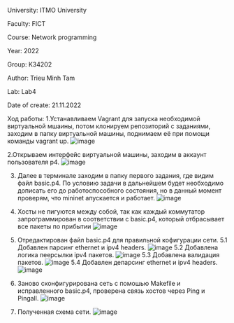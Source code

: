 University: ITMO University

Faculty: FICT

Course: Network programming

Year: 2022

Group: K34202

Author: Trieu Minh Tam

Lab: Lab4

Date of create: 21.11.2022

Ход работы:
1.Устанавливаем Vagrant для запуска необходимой виртуальной мшаины, потом клонируем репозиторий с заданиями, заходим в папку виртуальной машины, поднимаем её при помощи команды vagrant up.
![image](https://user-images.githubusercontent.com/87965299/204160886-ebce9f91-305b-4f18-ae90-e5030af04031.png)

2.Открываем интерфейс виртуальной машины, заходим в аккаунт пользователя p4.
![image](https://user-images.githubusercontent.com/87965299/204160782-8e06bb6f-1835-4f3a-8f9d-37388cffdbbf.png)

3. Далее в терминале заходим в папку первого задания, где видим файл basic.p4. По условию задачи в дальнейшем будет необходимо дописать его до работоспособного состояния, но в данный момент проверям, что mininet апускается и работает.
![image](https://user-images.githubusercontent.com/87965299/204161057-9e3e8371-dc7a-420b-af06-8333dbe1b965.png)

4. Хосты не пигуются между собой, так как каждый коммутатор запрограммирован в соответствии с basic.p4, который отбрасывает все пакеты по прибытии
![image](https://user-images.githubusercontent.com/87965299/204161709-759d9310-1d12-4a1c-94d7-87fa2bf7a84e.png)

5. Отредактирован файл basic.p4 для правильной кофигурации сети.
  5.1 Добавлен парсинг ethernet и ipv4 headers.
  ![image](https://user-images.githubusercontent.com/87965299/204162145-50dcf339-b1f8-4be4-ab38-acb89b019894.png)
  5.2 Добавлена логика пеерсылки ipv4 пакетов.
  ![image](https://user-images.githubusercontent.com/87965299/204162170-e66ad688-1949-41b1-bde2-e0b8c745a787.png)
  5.3 Добавлена валидация пакетов.
  ![image](https://user-images.githubusercontent.com/87965299/204162194-db02a0b6-23d8-4811-ad26-580a97f40d54.png)
  5.4 Добавлен депарсинг ethernet и ipv4 headers.
  ![image](https://user-images.githubusercontent.com/87965299/204162230-a50b01d9-111f-4287-8d90-aa32bad0306c.png)

6. Заново сконфигурирована сеть с помошью Makefile и исправленного basic.p4, проверена связь хостов через Ping и Pingall.
![image](https://user-images.githubusercontent.com/87965299/204162257-affd17b0-72a3-4438-8f7e-adb039c1d8cc.png)

7. Полученная схема сети.
![image](https://user-images.githubusercontent.com/87965299/204162340-9cf664a1-1e66-41a3-9058-5589c283120e.png)


